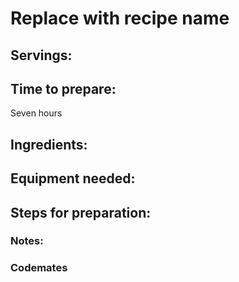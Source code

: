 # Replace with recipe name

## Servings: 

## Time to prepare: 
Seven hours

## Ingredients:


## Equipment needed:


## Steps for preparation:



### Notes:



### Codemates #
